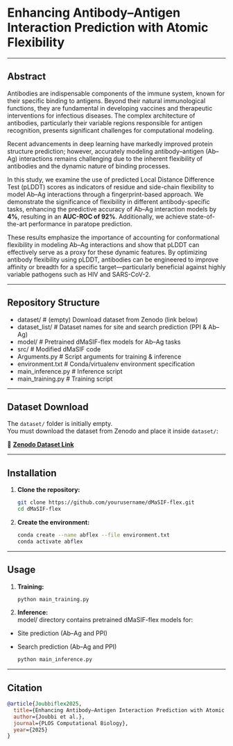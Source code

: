 # Enhancing Antibody–Antigen Interaction Prediction with Atomic Flexibility

---

## Abstract

Antibodies are indispensable components of the immune system, known for their specific binding to antigens. Beyond their natural immunological functions, they are fundamental in developing vaccines and therapeutic interventions for infectious diseases. The complex architecture of antibodies, particularly their variable regions responsible for antigen recognition, presents significant challenges for computational modeling.

Recent advancements in deep learning have markedly improved protein structure prediction; however, accurately modeling antibody–antigen (Ab–Ag) interactions remains challenging due to the inherent flexibility of antibodies and the dynamic nature of binding processes.  

In this study, we examine the use of predicted Local Distance Difference Test (pLDDT) scores as indicators of residue and side-chain flexibility to model Ab–Ag interactions through a fingerprint-based approach. We demonstrate the significance of flexibility in different antibody-specific tasks, enhancing the predictive accuracy of Ab–Ag interaction models by **4%**, resulting in an **AUC-ROC of 92%**. Additionally, we achieve state-of-the-art performance in paratope prediction.

These results emphasize the importance of accounting for conformational flexibility in modeling Ab–Ag interactions and show that pLDDT can effectively serve as a proxy for these dynamic features. By optimizing antibody flexibility using pLDDT, antibodies can be engineered to improve affinity or breadth for a specific target—particularly beneficial against highly variable pathogens such as HIV and SARS-CoV-2.

---

## Repository Structure

- dataset/ # (empty) Download dataset from Zenodo (link below)
- dataset_list/ # Dataset names for site and search prediction (PPI & Ab–Ag)
- model/ # Pretrained dMaSIF-flex models for Ab–Ag tasks
- src/ # Modified dMaSIF code
- Arguments.py # Script arguments for training & inference
- environment.txt # Conda/virtualenv environment specification
- main_inference.py # Inference script
- main_training.py # Training script


---

## Dataset Download

The `dataset/` folder is initially empty.  
You must download the dataset from Zenodo and place it inside `dataset/`:

🔗 **[Zenodo Dataset Link](https://zenodo.org/records/16782978?token=eyJhbGciOiJIUzUxMiJ9.eyJpZCI6IjBmMGNkNjAxLTU5M2YtNGZmYy05ODgwLWQ1MjBlNzkxNWE5YSIsImRhdGEiOnt9LCJyYW5kb20iOiI1ZWNiNmFhMDUxZmMwNGI1ZWI0OTA5YWU1YzRlMDUwOCJ9.PWpOFONn1fPNFi1JpBl8-bbMDmGgxI1IP-iLfYHxpKTgEHDXv1RVmkHUfhJPx5u3j6MposylmMEbAiRBiK7TJg)**

---

## Installation

1. **Clone the repository:**
   ```bash
   git clone https://github.com/yourusername/dMaSIF-flex.git
   cd dMaSIF-flex

2. **Create the environment:**
    ```bash
    conda create --name abflex --file environment.txt
    conda activate abflex

---
## Usage

1. **Training:**
   ```bash
   python main_training.py 


2. **Inference:** \
  model/ directory contains pretrained dMaSIF-flex models for:
  - Site prediction (Ab–Ag and PPI)
  - Search prediction (Ab–Ag and PPI)
  
    ```bash
    python main_inference.py

---
## Citation
```bibtex
@article{Joubbiflex2025,
  title={Enhancing Antibody–Antigen Interaction Prediction with Atomic Flexibility},
  author={Joubbi et al.},
  journal={PLOS Computational Biology},
  year={2025}
}